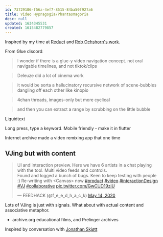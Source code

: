 ```yaml
---
id: 73729106-f56a-4ef7-8515-84ba50f927a6
title: Video Hypnagogia/Phantasmagoria
desc: null
updated: 1634345531
created: 1615482779857
---
```


Inspired by my time at [Reduct](https://reduct.video) and [Rob Ochshorn's work](https://rmozone.com/).

From Glue discord:

> I wonder if there is a glue-y video navigation concept. not oral navigable timelines, and not tiktok/clips

> Deleuze did a lot of cinema work

> it would be sorta a hallucinatory recursive network of scene-bubbles dangling off each other like kinopio

> 4chan threads, images-only but more cyclical

> and then you can extract a range by scrubbing on the little bubble

Liquidtext 

Long press, type a keyword. Mobile friendly - make it in flutter

Internet archive made a video remixing app that one time


## VJing but with content

<blockquote class="twitter-tweet"><p lang="en" dir="ltr">UI and interaction preview. Here we have 6 artists in a chat playing with the tool. Multi video feeds and controls. <br>Found and logged a bunch of bugs. Keen to keep testing with people :) Re-writing with &lt;Canvas&gt; now <a href="https://twitter.com/hashtag/product?src=hash&amp;ref_src=twsrc%5Etfw">#product</a> <a href="https://twitter.com/hashtag/video?src=hash&amp;ref_src=twsrc%5Etfw">#video</a> <a href="https://twitter.com/hashtag/interactionDesign?src=hash&amp;ref_src=twsrc%5Etfw">#interactionDesign</a> <a href="https://twitter.com/hashtag/VJ?src=hash&amp;ref_src=twsrc%5Etfw">#VJ</a> <a href="https://twitter.com/hashtag/collaborative?src=hash&amp;ref_src=twsrc%5Etfw">#collaborative</a> <a href="https://t.co/GwCUD19ziU">pic.twitter.com/GwCUD19ziU</a></p>&mdash; FEEDHACK (@f_e_e_d_h_a_c_k) <a href="https://twitter.com/f_e_e_d_h_a_c_k/status/1260887107360325633?ref_src=twsrc%5Etfw">May 14, 2020</a></blockquote> <script async src="https://platform.twitter.com/widgets.js" charset="utf-8"></script>

Lots of VJing is just with signals. What about with actual content and associative metaphor.

- archive.org educational films, and Prelinger archives

Inspired by conversation with [Jonathan Skjøtt](https://resevoir.net/)
